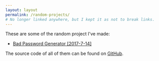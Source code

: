 ```yaml
---
layout: layout
permalink: /random-projects/
# No longer linked anywhere, but I kept it as not to break links.
---
```


These are some of the random project I've made:

 - [Bad Password Generator [2017-7-14]](/random-projects/bad-password-generator/)

The source code of all of them can be found on
[GitHub](https://github.com/nloomans/noahloomans.com/tree/master/random-projects).
